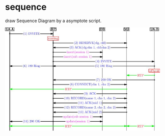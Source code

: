 sequence
========

draw Sequence Diagram by a asymptote script.

![demo](https://github.com/qiupin/sequence/raw/master/demo.jpg)

